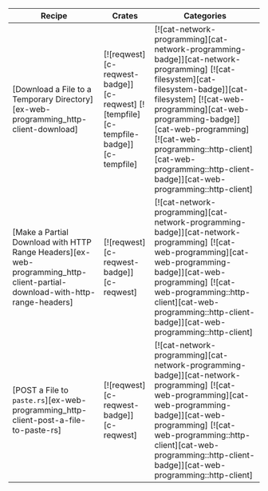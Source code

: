 | Recipe | Crates | Categories |
|--------|--------|------------|
| [Download a File to a Temporary Directory][ex-web-programming_http-client-download] | [![reqwest][c-reqwest-badge]][c-reqwest] [![tempfile][c-tempfile-badge]][c-tempfile] | [![cat-network-programming][cat-network-programming-badge]][cat-network-programming] [![cat-filesystem][cat-filesystem-badge]][cat-filesystem] [![cat-web-programming][cat-web-programming-badge]][cat-web-programming] [![cat-web-programming::http-client][cat-web-programming::http-client-badge]][cat-web-programming::http-client] |
| [Make a Partial Download with HTTP Range Headers][ex-web-programming_http-client-partial-download-with-http-range-headers] | [![reqwest][c-reqwest-badge]][c-reqwest] | [![cat-network-programming][cat-network-programming-badge]][cat-network-programming] [![cat-web-programming][cat-web-programming-badge]][cat-web-programming] [![cat-web-programming::http-client][cat-web-programming::http-client-badge]][cat-web-programming::http-client] |
| [POST a File to `paste.rs`][ex-web-programming_http-client-post-a-file-to-paste-rs] | [![reqwest][c-reqwest-badge]][c-reqwest] | [![cat-network-programming][cat-network-programming-badge]][cat-network-programming] [![cat-web-programming][cat-web-programming-badge]][cat-web-programming] [![cat-web-programming::http-client][cat-web-programming::http-client-badge]][cat-web-programming::http-client] |

<div class="hidden">
</div>
